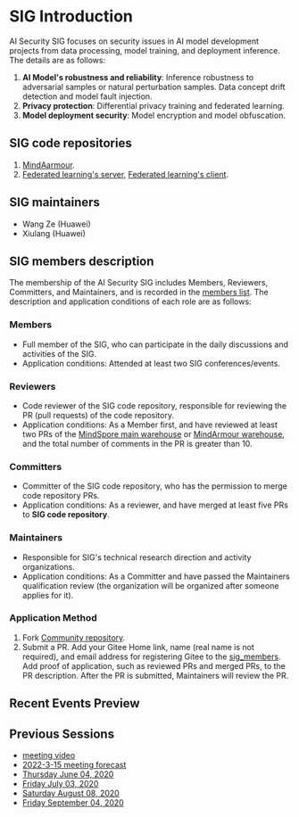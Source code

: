 # SIG Introduction

AI Security SIG focuses on security issues in AI model development projects from data processing, model training, and deployment inference. The details are as follows:

1. **AI Model's robustness and reliability**: Inference robustness to adversarial samples or natural perturbation samples. Data concept drift detection and model fault injection.
2. **Privacy protection**: Differential privacy training and federated learning.
3. **Model deployment security**: Model encryption and model obfuscation.

## SIG code repositories

1. [MindAarmour](https://gitee.com/mindspore/mindarmour).
2. [Federated learning's server](https://gitee.com/mindspore/mindspore/tree/master/mindspore/ccsrc/fl), [Federated learning's client](https://gitee.com/mindspore/mindspore/tree/master/mindspore/lite/java/java/fl_client/src/main/java/com/mindspore/flclient).

## SIG maintainers

* Wang Ze (Huawei)
* Xiulang (Huawei)

## SIG members description

The membership of the AI Security SIG includes Members, Reviewers, Committers, and Maintainers, and is recorded in the [members list](./sig_members.yaml). The description and application conditions of each role are as follows:

### Members

* Full member of the SIG, who can participate in the daily discussions and activities of the SIG.
* Application conditions: Attended at least two SIG conferences/events.

### Reviewers

* Code reviewer of the SIG code repository, responsible for reviewing the PR (pull requests) of the code repository.
* Application conditions: As a Member first, and have reviewed at least two PRs of the [MindSpore main warehouse](https://gitee.com/mindspore/mindspore/pulls) or [MindArmour warehouse](https://gitee.com/mindspore/mindarmour/pulls), and the total number of comments in the PR is greater than 10.

### Committers

* Committer of the SIG code repository, who has the permission to merge code repository PRs.
* Application conditions: As a reviewer, and have merged at least five PRs to **SIG code repository**.

### Maintainers

* Responsible for SIG's technical research direction and activity organizations.
* Application conditions: As a Committer and have passed the Maintainers qualification review (the organization will be organized after someone applies for it).

### Application Method

1. Fork [Community repository](https://gitee.com/mindspore/community).
2. Submit a PR. Add your Gitee Home link, name (real name is not required), and email address for registering Gitee to the [sig_members](./sig_members.yaml). Add proof of application, such as reviewed PRs and merged PRs, to the PR description. After the PR is submitted, Maintainers will review the PR.

## Recent Events Preview

## Previous Sessions

* [meeting video](https://www.bilibili.com/video/BV14g411V7nZ?spm_id_from=333.999.0.0)
* [2022-3-15 meeting forecast](https://mp.weixin.qq.com/s/NCw-kdQiTGXhH1BNrPiFkQ)
* [Thursday June 04, 2020](./meetings/001-20200604.md)
* [Friday July 03, 2020](./meetings/002-20200703.md)
* [Saturday August 08, 2020](./meetings/003-20200808.md)
* [Friday September 04, 2020](./meetings/004-20200904.md)
